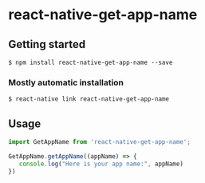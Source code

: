 # react-native-get-app-name

## Getting started

`$ npm install react-native-get-app-name --save`

### Mostly automatic installation

`$ react-native link react-native-get-app-name`

## Usage
```javascript
import GetAppName from 'react-native-get-app-name';

GetAppName.getAppName((appName) => {
   console.log("Here is your app name:", appName)      
})
```
